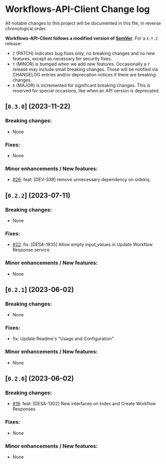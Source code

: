 # Workflows-API-Client Change log

All notable changes to this project will be documented in this file, in reverse chronological order.

**Workflows-API-Client follows a modified version of [SemVer](http://semver.org)**. For a `X.Y.Z` release:

* `Z` (PATCH) indicates bug fixes only; no breaking changes and no new features, except as necessary for security fixes.
* `Y` (MINOR) is bumped when we add new features. Occasionally a `Y` release may include small breaking changes. Those will be notified via CHANGELOG entries and/or deprecation notices if there are breaking changes.
* `X` (MAJOR) is incremented for significant breaking changes. This is reserved for special occasions, like when an API version is deprecated.

## [`0.3.0`] (2023-11-22)

### Breaking changes:
* None

### Fixes:
* None

### Minor enhancements / New features:
* [#26](https://github.com/widergy/Workflows-API-Client/pull/26): feat: [DEV-338] remove unnecessary dependency on sidekiq

## [`0.2.2`] (2023-07-11)

### Breaking changes:
* None

### Fixes:
* [#22](https://github.com/widergy/Workflows-API-Client/pull/22): fix: [DESA-1835] Allow empty input_values in Update Workflow Response service

### Minor enhancements / New features:
* None

## [`0.2.1`] (2023-06-02)

### Breaking changes:
* None

### Fixes:
* fix: Update Readme's "Usage and Configuration"

### Minor enhancements / New features:
* None

## [`0.2.0`] (2023-06-02)

### Breaking changes:
* [#19](https://github.com/widergy/Workflows-API-Client/pull/19): feat: [DESA-1302] New interfaces on Index and Create Workflow Responses

### Fixes:
* None

### Minor enhancements / New features:
* None
